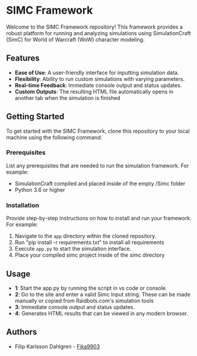 # SIMC Framework

Welcome to the SIMC Framework repository! This framework provides a robust platform for running and analyzing simulations using SimulationCraft (SimC) for World of Warcraft (WoW) character modeling.

## Features

- **Ease of Use**: A user-friendly interface for inputting simulation data.
- **Flexibility**: Ability to run custom simulations with varying parameters.
- **Real-time Feedback**: Immediate console output and status updates.
- **Custom Outputs**: The resulting HTML file automatically opens in another tab when the simulation is finished

## Getting Started

To get started with the SIMC Framework, clone this repository to your local machine using the following command:


### Prerequisites

List any prerequisites that are needed to run the simulation framework. For example:

- SimulationCraft compiled and placed inside of the empty /Simc folder
- Python 3.6 or higher

### Installation

Provide step-by-step instructions on how to install and run your framework. For example:

1. Navigate to the `app` directory within the cloned repository.
2. Run "pip install -r requirements.txt" to install all requirements
3. Execute `app.py` to start the simulation interface.
4. Place your compiled simc project inside of the simc directory

## Usage

- **1**: Start the app.py by running the script in vs code or console.
- **2**: Go to the site and enter a valid Simc Input string. These can be made manually or copied from Raidbots.com's simulation tools
- **3**: Immediate console output and status updates.
- **4**: Generates HTML results that can be viewed in any modern browser.

## Authors

- Filip Karlsson Dahlgren - [Fika9903](https://github.com/Fika9903)
